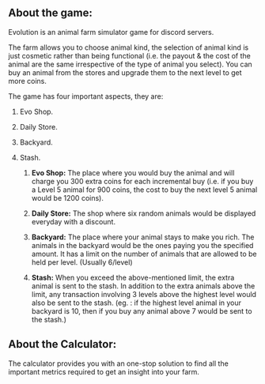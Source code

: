 ## About the game:

Evolution is an animal farm simulator game for discord servers. 

The farm allows you to choose animal kind, the selection of animal kind is just cosmetic rather than being functional (i.e. the payout & the cost of the animal are the same irrespective of the type of animal you select). You can buy an animal from the stores and upgrade them to the next level to get more coins. 

The game has four important aspects, they are:

1.  Evo Shop.
    
2.  Daily Store.
    
3.  Backyard.
    
4.  Stash.
    
    1.  **Evo Shop:** The place where you would buy the animal and will charge you 300 extra coins for each incremental buy (i.e. if you buy a Level 5 animal for 900 coins, the cost to buy the next level 5 animal would be 1200 coins).
        
    2.  **Daily Store:** The shop where six random animals would be displayed everyday with a discount. 
        
    3.  **Backyard:** The place where your animal stays to make you rich. The animals in the backyard would be the ones paying you the specified amount. It has a limit on the number of animals that are allowed to be held per level. (Usually 6/level)
        
    4.  **Stash:** When you exceed the above-mentioned limit, the extra animal is sent to the stash. In addition to the extra animals above the limit, any transaction involving 3 levels above the highest level would also be sent to the stash. (eg. : if the highest level animal in your backyard is 10, then if you buy any animal above 7 would be sent to the stash.)

## About the Calculator:
The calculator provides you with an one-stop solution to find all the important metrics required to get an insight into your farm. 


